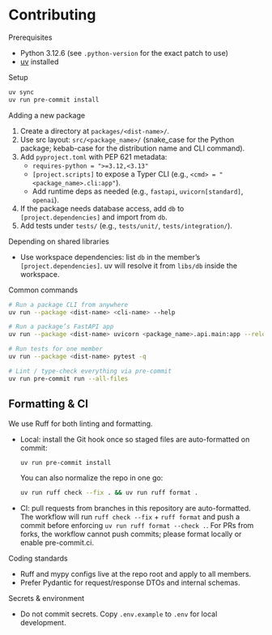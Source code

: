# Contributing

Prerequisites
- Python 3.12.6 (see `.python-version` for the exact patch to use)
- [uv](https://docs.astral.sh/uv/) installed

Setup

```bash
uv sync
uv run pre-commit install
```

Adding a new package
1. Create a directory at `packages/<dist-name>/`.
2. Use src layout: `src/<package_name>/` (snake_case for the Python package; kebab-case for the distribution name and CLI command).
3. Add `pyproject.toml` with PEP 621 metadata:
   - `requires-python = ">=3.12,<3.13"`
   - `[project.scripts]` to expose a Typer CLI (e.g., `<cmd> = "<package_name>.cli:app"`).
   - Add runtime deps as needed (e.g., `fastapi`, `uvicorn[standard]`, `openai`).
4. If the package needs database access, add `db` to `[project.dependencies]` and import from `db`.
5. Add tests under `tests/` (e.g., `tests/unit/`, `tests/integration/`).

Depending on shared libraries
- Use workspace dependencies: list `db` in the member’s `[project.dependencies]`. uv will resolve it from `libs/db` inside the workspace.

Common commands

```bash
# Run a package CLI from anywhere
uv run --package <dist-name> <cli-name> --help

# Run a package’s FastAPI app
uv run --package <dist-name> uvicorn <package_name>.api.main:app --reload --port 8000

# Run tests for one member
uv run --package <dist-name> pytest -q

# Lint / type-check everything via pre-commit
uv run pre-commit run --all-files
```

## Formatting & CI

We use Ruff for both linting and formatting.

- Local: install the Git hook once so staged files are auto-formatted on commit:
  ```bash
  uv run pre-commit install
  ```
  You can also normalize the repo in one go:
  ```bash
  uv run ruff check --fix . && uv run ruff format .
  ```

- CI: pull requests from branches in this repository are auto-formatted. The
  workflow will run `ruff check --fix` + `ruff format` and push a commit before
  enforcing `uv run ruff format --check .`. For PRs from forks, the workflow
  cannot push commits; please format locally or enable pre-commit.ci.

Coding standards
- Ruff and mypy configs live at the repo root and apply to all members.
- Prefer Pydantic for request/response DTOs and internal schemas.

Secrets & environment
- Do not commit secrets. Copy `.env.example` to `.env` for local development.
